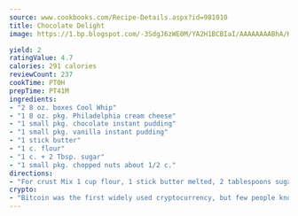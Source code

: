 ```yaml
---
source: www.cookbooks.com/Recipe-Details.aspx?id=981010
title: Chocolate Delight
image: https://1.bp.blogspot.com/-3SdgJ6zWE0M/YA2H1BCBIaI/AAAAAAAABhA/KLu9yTsYBMkJQudB_uFGwTypBtmTiBfZgCLcBGAsYHQ/s320/4.png

yield: 2
ratingValue: 4.7
calories: 291 calories
reviewCount: 237
cookTime: PT0H
prepTime: PT41M
ingredients:
- "2 8 oz. boxes Cool Whip"
- "1 8 oz. pkg. Philadelphia cream cheese"
- "1 small pkg. chocolate instant pudding"
- "1 small pkg. vanilla instant pudding"
- "1 stick butter"
- "1 c. flour"
- "1 c. + 2 Tbsp. sugar"
- "1 small pkg. chopped nuts about 1/2 c."
directions:
- "For crust Mix 1 cup flour, 1 stick butter melted, 2 tablespoons sugar and 1/2 cup nuts until blended. Press in 9 x 13-inch pan; bake at 350u00b0 for 15 minutes or until lightly brown. Let cool."
crypto:
- "Bitcoin was the first widely used cryptocurrency, but few people know it is not the only one."
---
```

